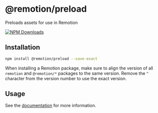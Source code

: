 # @remotion/preload
 
Preloads assets for use in Remotion
 
[![NPM Downloads](https://img.shields.io/npm/dm/@remotion/preload.svg?style=flat&color=black&label=Downloads)](https://npmcharts.com/compare/@remotion/preload?minimal=true)
 
## Installation
 
```bash
npm install @remotion/preload --save-exact
```
 
When installing a Remotion package, make sure to align the version of all `remotion` and `@remotion/*` packages to the same version.
Remove the `^` character from the version number to use the exact version.
 
## Usage
 
See the [documentation](https://www.remotion.dev/docs/preload) for more information.

